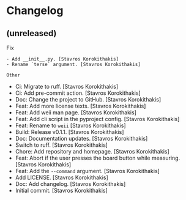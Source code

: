 Changelog
=========


(unreleased)
------------

Fix
~~~
- Add __init__.py. [Stavros Korokithakis]
- Rename `terse` argument. [Stavros Korokithakis]

Other
~~~~~
- Ci: Migrate to ruff. [Stavros Korokithakis]
- Ci: Add pre-commit action. [Stavros Korokithakis]
- Doc: Change the project to GitHub. [Stavros Korokithakis]
- Feat: Add more license texts. [Stavros Korokithakis]
- Feat: Add weii man page. [Stavros Korokithakis]
- Feat: Add cli script in the pyproject config. [Stavros Korokithakis]
- Feat: Rename to `weii` [Stavros Korokithakis]
- Build: Release v0.1.1. [Stavros Korokithakis]
- Doc: Documentation updates. [Stavros Korokithakis]
- Switch to ruff. [Stavros Korokithakis]
- Chore: Add repository and homepage. [Stavros Korokithakis]
- Feat: Abort if the user presses the board button while measuring.
  [Stavros Korokithakis]
- Feat: Add the `--command` argument. [Stavros Korokithakis]
- Add LICENSE. [Stavros Korokithakis]
- Doc: Add changelog. [Stavros Korokithakis]
- Initial commit. [Stavros Korokithakis]


